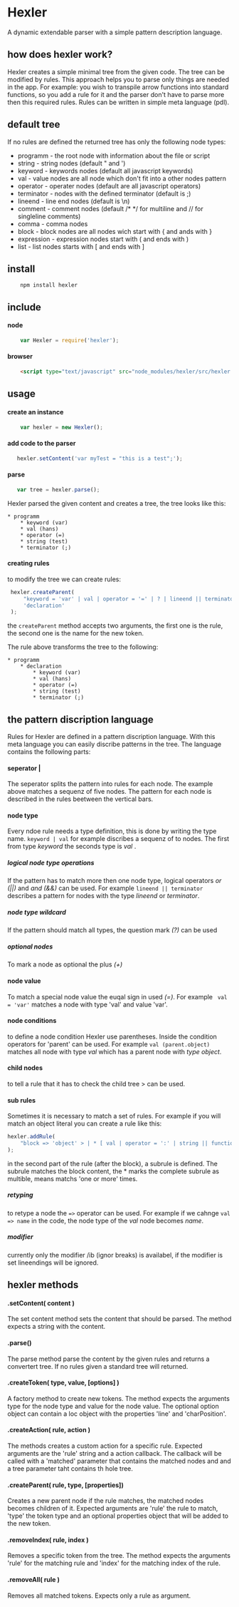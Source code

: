 # Hexler
A dynamic extendable parser with a simple pattern description language.

## how does hexler work?
Hexler creates a simple minimal tree from the given code. The tree can be modified by rules. This approach helps you to parse only things are needed in the app. For example: you wish to transpile arrow functions into standard functions, so you add a rule for it and the parser don't have to parse more then this required rules. Rules can be written in simple meta language (pdl). 


## default tree
If no rules are defined the returned tree has only the following node types:
  
  - programm - the root node with information about the file or script
  - string - string nodes (default " and ')
  - keyword - keywords nodes (default all javascript keywords)
  - val - value nodes are all node which don't fit into a other nodes pattern
  - operator - operater nodes (default are all javascript operators)
  - terminator - nodes with the defined terminator (default is ;)
  - lineend - line end nodes (default is \n)
  - comment - comment nodes (default /* */ for multiline and // for singleline comments)
  - comma - comma nodes
  - block - block nodes are all nodes wich start with { and ands with }
  - expression - expression nodes start with ( and ends with )
  - list - list nodes starts with [ and ends with ]
  

## install
```
	npm install hexler
```

## include

#### node
```javascript
	var Hexler = require('hexler');
```

#### browser
```html
	<script type="text/javascript" src="node_modules/hexler/src/hexler.js"></script>
```

## usage

#### create an instance

```javascript
	var hexler = new Hexler();
```
#### add code to the parser
 
 ```javascript
 	hexler.setContent('var myTest = "this is a test";');
 ```
 
#### parse
 
 ```javascript
 	var tree = hexler.parse();
 ```
 
Hexler parsed the given content and creates a tree, the tree looks like this:

	* programm
		* keyword (var)
		* val (hans)
		* operator (=)
		* string (test)
		* terminator (;)
		

#### creating rules
to modify the tree we can create rules:
 
 ```javascript
  hexler.createParent(
      "keyword = 'var' | val | operator = '=' | ? | lineend || terminator", 
      'declaration'
  );
 ```
the ```createParent``` method accepts two arguments, the first one is the rule, the second one is the name for the new token.
 
The rule above transforms the tree to the following:
	
	* programm
		* declaration
			* keyword (var)
			* val (hans)
			* operator (=)
			* string (test)
			* terminator (;)
		
 
  
## the pattern discription language
Rules for Hexler are defined in a pattern discription language. With this meta language you can easily discribe patterns in the tree. The language contains the following parts:

#### seperator |
The seperator splits the pattern into rules for each node. The example above matches a sequenz of five nodes. The pattern for each node is described in the rules beetween the vertical bars.

#### node type
Every ndoe rule needs a type definition, this is done by writing the type name.
``` keyword | val ``` for example discribes a sequenz of to nodes. The first from type *keyword* the seconds type is *val* .

##### logical node type operations
If the pattern has to match more then one node type, logical operators *or (||)* and *and (&&)* can be used. For example ``` lineend || terminator ``` describes a pattern for nodes with the type *lineend* or *terminator*.

##### node type wildcard
If the pattern should match all types, the question mark *(?)* can be used

##### optional nodes
To mark a node as optional the plus *(+)*

#### node value
To match a special node value the euqal sign in used *(=)*. For example ``` val = 'var'``` matches a node with type 'val' and value 'var'.

#### node conditions
to define a node condition Hexler use parentheses. Inside the condition operators for 'parent' can be used. For example ```val (parent.object)``` matches all node with type *val* which has a parent node with *type object*.

#### child nodes
to tell a rule that it has to check the child tree > can be used.

#### sub rules
Sometimes it is necessary to match a set of rules. For example if you will match an object literal you can create a rule like this:

```javascript
hexler.addRule(
	"block => 'object' > | * [ val | operator = ':' | string || function | + comma] \ib",
);
```
in the second part of the rule (after the block), a subrule is defined. The subrule matches the block content, the * marks the complete subrule as multible, means matchs 'one or more' times.


##### retyping
to retype a node the ```=>``` operator can be used. For example  if we cahnge ```val => name``` in the code, the node type of the *val* node becomes *name*.


##### modifier
currently only the modifier /ib (ignor breaks) is availabel, if the modifier is set lineendings will be ignored.


	
	
## hexler methods

#### .setContent( content )
The set content method sets the content that should be parsed. The method expects a string with the content.

#### .parse()
The parse method parse the content by the given rules and returns a convertert tree. If no rules given a standard tree will returned.

#### .createToken( type, value, [options] )
A factory method to create new tokens. The method expects the arguments type for the node type and value for the node value. The optional option object can contain a loc object with the properties 'line' and 'charPosition'.

#### .createAction( rule, action )
The methods creates a custom action for a specific rule. Expected arguments are the 'rule' string and a action callback. The callback will be called with a 'matched' parameter that contains the matched nodes and and a tree parameter taht contains th hole tree.

#### .createParent( rule, type, [properties])
Creates a new parent node if the rule matches, the matched nodes becomes children of it. Expected arguments are 'rule' the rule to match, 'type' the token type and an optional properties object that will be added to the new token.

#### .removeIndex( rule, index )
Removes a specific token from the tree. The method expects the arguments 'rule' for the matching rule and 'index'  for the matching index of the rule.

#### .removeAll( rule )
Removes all matched tokens. Expects only a rule as argument.



